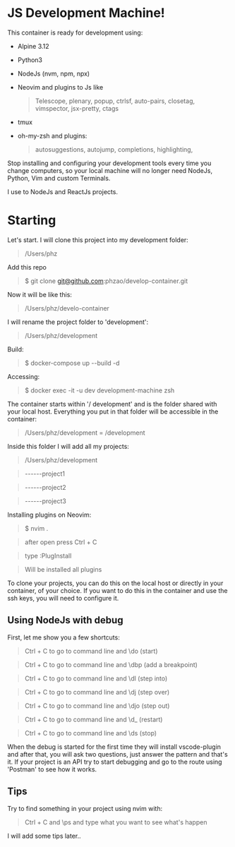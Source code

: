 # JS Development Machine!

This container is ready for development using:

- Alpine 3.12
- Python3
- NodeJs (nvm, npm, npx)
- Neovim and plugins to Js like
  >  Telescope, plenary, popup, ctrlsf, auto-pairs, closetag, vimspector, jsx-pretty, ctags
 
- tmux
- oh-my-zsh and plugins:
  > autosuggestions, autojump, completions, highlighting,

Stop installing and configuring your development tools every time you change computers, so your local machine will no longer need NodeJs, Python, Vim and custom Terminals.

I use to NodeJs and ReactJs projects.

# Starting

Let's start. I will clone this project into my development folder:
  > /Users/phz

Add this repo
  > $ git clone git@github.com:phzao/develop-container.git

Now it will be like this:
  > /Users/phz/develo-container

I will rename the project folder to 'development':
  > /Users/phz/development

Build:
  > $ docker-compose up --build -d

Accessing:
  > $ docker exec -it -u dev development-machine zsh

The container starts within '/ development' and is the folder shared with your local host. Everything you put in that folder will be accessible in the container:
  > /Users/phz/development  = /development

Inside this folder I will add all my projects:
> /Users/phz/development

> ------project1

> ------project2

> ------project3 

Installing plugins on Neovim:
  > $ nvim .

  >  after open press Ctrl + C

  >  type :PlugInstall

  >  Will be installed all plugins

To clone your projects, you can do this on the local host or directly in your container, of your choice. If you want to do this in the container and use the ssh keys, you will need to configure it.
 
## Using NodeJs with debug

First, let me show you a few shortcuts:
>  Ctrl + C to go to command line and \do (start)

>  Ctrl + C to go to command line and \dbp (add a breakpoint)

>  Ctrl + C to go to command line and \dl (step into)

>  Ctrl + C to go to command line and \dj (step over)

>  Ctrl + C to go to command line and \djo (step out)

>  Ctrl + C to go to command line and \d_ (restart)

>  Ctrl + C to go to command line and \ds (stop)

When the debug is started for the first time they will install vscode-plugin and after that, you will ask two questions, just answer the pattern and that's it. If your project is an API try to start debugging and go to the route using 'Postman' to see how it works.

## Tips

Try to find something in your project using nvim with:
  >  Ctrl + C and \ps and type what you want to see what's happen

I will add some tips later..

